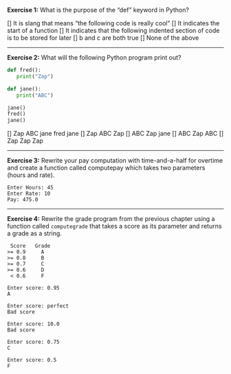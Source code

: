 **Exercise 1:** What is the purpose of the “def” keyword in Python?

[] It is slang that means “the following code is really cool”
[] It indicates the start of a function
[] It indicates that the following indented section of code is to be stored for later
[] b and c are both true
[] None of the above

<hr>

**Exercise 2:** What will the following Python program print out?

```py
def fred():
   print("Zap")

def jane():
   print("ABC")

jane()
fred()
jane()
```
[] Zap ABC jane fred jane
[] Zap ABC Zap
[] ABC Zap jane
[] ABC Zap ABC
[] Zap Zap Zap

<hr>

**Exercise 3:** Rewrite your pay computation with time-and-a-half for overtime and create a function called computepay which takes two parameters (hours and rate).
```
Enter Hours: 45
Enter Rate: 10
Pay: 475.0
```

<hr>

**Exercise 4:** Rewrite the grade program from the previous chapter using a function called `computegrade` that takes a score as its parameter and returns a grade as a string.

```
 Score   Grade
>= 0.9     A
>= 0.8     B
>= 0.7     C
>= 0.6     D
 < 0.6     F
```
```
Enter score: 0.95
A
```
```
Enter score: perfect
Bad score
```
```
Enter score: 10.0
Bad score
```
```
Enter score: 0.75
C
```
```
Enter score: 0.5
F
```